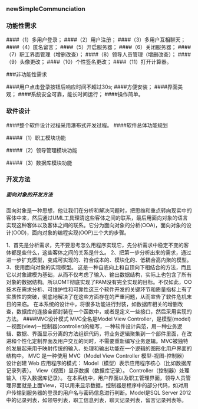 ### newSimpleCommunciation
### 功能性需求
####（1）多用户登录；
####（2）用户注册；
####（3）多用户互相聊天；
####（4）匿名留言；
####（5）开启服务器；
####（6）关闭服务器；
####（7）职工界面管理（增删改查）；
####（8）领导人员管理（增删改查）；
####（9）头像更改；
####（10）个性签名更改；
####（11）打开计算器。

###非功能性需求

####用户点击登录按钮后响应时间不超过30s;
####方便安装；
####界面美观；
####系统安全可靠，能长时间运行；
####操作简单。
 
###	软件设计
####整个软件设计过程采用瀑布式开发过程。
####软件总体功能规划

#####（1）职工模块功能

#####（2）领导管理模块功能

#####（3）数据库模块功能
   
   
###	开发方法
##### 面向对象的开发方法
面向对象是一种思想，他让我们在分析和解决问题时，把思维和重点转向现实中的客体中来，然后通过UML工具理清这些客体之间的联系，最后用面向对象的语言实现这种客体以及客体之间的联系。它分为面向对象的分析(OOA)，面向对象的设计(OOD)，面向对象的编程实现(OOP)三个大的步骤。

1、首先是分析需求，先不要思考怎么用程序实现它，先分析需求中稳定不变的客体都是些什么，这些客体之间的关系是什么。
2、把第一步分析出来的需求，通过进一步扩充模型，变成可实现的、符合成本的、模块化的、低耦合高内聚的模型。
3、使用面向对象的实现模型。
这是一种自底向上和自顶向下相结合的方法，而且它以对象建模为基础，从而不仅考虑了输入、输出数据结构，实际上也包含了所有对象的数据结构。所以OMT彻底实现了PAM没有完全实现的目标。不仅如此，OO技术在需求分析、可维护性和可靠性这三个软件开发的关键环节和质量指标上有了实质性的突破，彻底地解决了在这些方面存在的严重问题，从而宣告了软件危机末日的来临。
在本系统的设计中，将很多功能进行封装，如数据库相关的增删改查，数据库的连接全部封装在一个函数中，或者是定义一些接口，然后采用实现的方法。
####MVC设计模式
MVC全名是Model View Controller，是模型(model)－视图(view)－控制器(controller)的缩写，一种软件设计典范，用一种业务逻辑、数据、界面显示分离的方法组织代码，将业务逻辑聚集到一个部件里面，在改进和个性化定制界面及用户交互的同时，不需要重新编写业务逻辑。MVC被独特的发展起来用于映射传统的输入、处理和输出功能在一个逻辑的图形化用户界面的结构中。
MVC 是一种使用 MVC（Model View Controller 模型-视图-控制器）设计创建 Web 应用程序的模式： 
Model（模型）表示应用程序核心（比如数据库记录列表）。
View（视图）显示数据（数据库记录）。
Controller（控制器）处理输入（写入数据库记录）。
在本系统中，用户界面以及职工管理界面，领导人员管理界面就是上面View，可以用来显示数据，控制器是程序中的部分代码，如对用户传输到服务器的登录的用户名与密码信息进行判断。Model是SQL Server 2012中的记录列表，如领导列表，职工信息列表，聊天记录列表，留言记录列表等。
